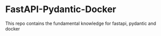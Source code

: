 # FastAPI-Pydantic-Docker
This repo contains the fundamental knowledge for fastapi, pydantic and docker
